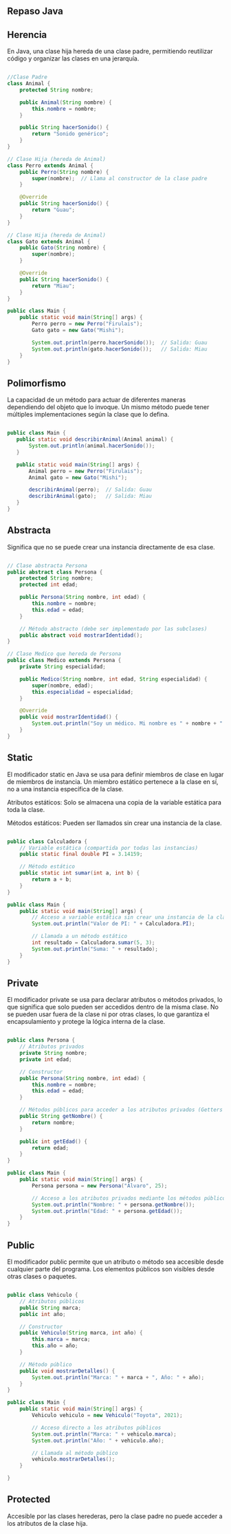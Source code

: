 
## Repaso Java

## Herencia

En Java, una clase hija hereda de una clase padre, permitiendo reutilizar código y organizar las clases en una jerarquía.

```java

//Clase Padre
class Animal {
    protected String nombre;

    public Animal(String nombre) {
        this.nombre = nombre;
    }

    public String hacerSonido() {
        return "Sonido genérico";
    }
}

// Clase Hija (hereda de Animal)
class Perro extends Animal {
    public Perro(String nombre) {
        super(nombre);  // Llama al constructor de la clase padre
    }

    @Override
    public String hacerSonido() {
        return "Guau";
    }
}

// Clase Hija (hereda de Animal)
class Gato extends Animal {
    public Gato(String nombre) {
        super(nombre);
    }

    @Override
    public String hacerSonido() {
        return "Miau";
    }
}

public class Main {
    public static void main(String[] args) {
        Perro perro = new Perro("Firulais");
        Gato gato = new Gato("Mishi");

        System.out.println(perro.hacerSonido());  // Salida: Guau
        System.out.println(gato.hacerSonido());   // Salida: Miau
    }
}
```

## Polimorfismo

La capacidad de un método para actuar de diferentes maneras dependiendo del objeto que lo invoque. Un mismo método puede tener múltiples implementaciones según la clase que lo defina.

 ```java

public class Main {
    public static void describirAnimal(Animal animal) {
        System.out.println(animal.hacerSonido());
    }

    public static void main(String[] args) {
        Animal perro = new Perro("Firulais");
        Animal gato = new Gato("Mishi");

        describirAnimal(perro);  // Salida: Guau
        describirAnimal(gato);   // Salida: Miau
    }
}
```

## Abstracta

Significa que no se puede crear una instancia directamente de esa clase.

```java

// Clase abstracta Persona
public abstract class Persona {
    protected String nombre;
    protected int edad;

    public Persona(String nombre, int edad) {
        this.nombre = nombre;
        this.edad = edad;
    }

    // Método abstracto (debe ser implementado por las subclases)
    public abstract void mostrarIdentidad();
}

// Clase Medico que hereda de Persona
public class Medico extends Persona {
    private String especialidad;

    public Medico(String nombre, int edad, String especialidad) {
        super(nombre, edad);
        this.especialidad = especialidad;
    }

    @Override
    public void mostrarIdentidad() {
        System.out.println("Soy un médico. Mi nombre es " + nombre + " y mi especialidad es " + especialidad);
    }
}
```

## Static

El modificador static en Java se usa para definir miembros de clase en lugar de miembros de instancia. Un miembro estático pertenece a la clase en sí, no a una instancia específica de la clase.

Atributos estáticos: Solo se almacena una copia de la variable estática para toda la clase.

Métodos estáticos: Pueden ser llamados sin crear una instancia de la clase.

```java

public class Calculadora {
    // Variable estática (compartida por todas las instancias)
    public static final double PI = 3.14159;

    // Método estático
    public static int sumar(int a, int b) {
        return a + b;
    }
}

public class Main {
    public static void main(String[] args) {
        // Acceso a variable estática sin crear una instancia de la clase
        System.out.println("Valor de PI: " + Calculadora.PI);

        // Llamada a un método estático
        int resultado = Calculadora.sumar(5, 3);
        System.out.println("Suma: " + resultado);
    }
}

```

## Private

El modificador private se usa para declarar atributos o métodos privados, lo que significa que solo pueden ser accedidos dentro de la misma clase. No se pueden usar fuera de la clase ni por otras clases, lo que garantiza el encapsulamiento y protege la lógica interna de la clase.

```java

public class Persona {
    // Atributos privados
    private String nombre;
    private int edad;

    // Constructor
    public Persona(String nombre, int edad) {
        this.nombre = nombre;
        this.edad = edad;
    }

    // Métodos públicos para acceder a los atributos privados (Getters y Setters)
    public String getNombre() {
        return nombre;
    }

    public int getEdad() {
        return edad;
    }
}

public class Main {
    public static void main(String[] args) {
        Persona persona = new Persona("Álvaro", 25);

        // Acceso a los atributos privados mediante los métodos públicos
        System.out.println("Nombre: " + persona.getNombre());
        System.out.println("Edad: " + persona.getEdad());
    }
}
```

## Public

El modificador public permite que un atributo o método sea accesible desde cualquier parte del programa. Los elementos públicos son visibles desde otras clases o paquetes.

```java

public class Vehiculo {
    // Atributos públicos
    public String marca;
    public int año;

    // Constructor
    public Vehiculo(String marca, int año) {
        this.marca = marca;
        this.año = año;
    }

    // Método público
    public void mostrarDetalles() {
        System.out.println("Marca: " + marca + ", Año: " + año);
    }
}

public class Main {
    public static void main(String[] args) {
        Vehiculo vehiculo = new Vehiculo("Toyota", 2021);

        // Acceso directo a los atributos públicos
        System.out.println("Marca: " + vehiculo.marca);
        System.out.println("Año: " + vehiculo.año);

        // Llamada al método público
        vehiculo.mostrarDetalles();
    }

}
```

## Protected

Accesible por las clases herederas, pero la clase padre no puede acceder a los atributos de la clase hija.



